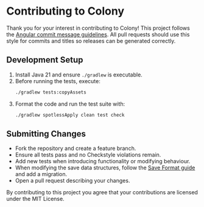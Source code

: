 # Contributing to Colony

Thank you for your interest in contributing to Colony! This project follows the [Angular commit message guidelines](https://github.com/angular/angular/blob/main/CONTRIBUTING.md#commit). All pull requests should use this style for commits and titles so releases can be generated correctly.

## Development Setup

1. Install Java 21 and ensure `./gradlew` is executable.
2. Before running the tests, execute:
   ```bash
   ./gradlew tests:copyAssets
   ```
3. Format the code and run the test suite with:
   ```bash
   ./gradlew spotlessApply clean test check
   ```

## Submitting Changes

- Fork the repository and create a feature branch.
- Ensure all tests pass and no Checkstyle violations remain.
- Add new tests when introducing functionality or modifying behaviour.
- When modifying the save data structures, follow the
  [Save Format guide](docs/save-format.md) and add a migration.
- Open a pull request describing your changes.

By contributing to this project you agree that your contributions are licensed under the MIT License.
